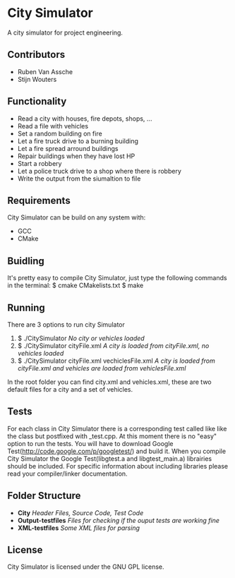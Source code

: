 # City Simulator

A city simulator for project engineering.

## Contributors
- Ruben Van Assche
- Stijn Wouters

## Functionality
- Read a city with houses, fire depots, shops, ...
- Read a file with vehicles
- Set a random building on fire
- Let a fire truck drive to a burning building
- Let a fire spread arround buildings
- Repair buildings when they have lost HP
- Start a robbery
- Let a police truck drive to a shop where there is robbery
- Write the output from the siumaltion to file

## Requirements
City Simulator can be build on any system with:
- GCC
- CMake

## Buidling
It's pretty easy to compile City Simulator, just type the following commands in the terminal:
	$ cmake CMakelists.txt
	$ make

## Running
There are 3 options to run city Simulator
1. $ ./CitySimulator *No city or vehicles loaded*
2. $ ./CitySimulator cityFile.xml *A city is loaded from cityFile.xml, no vehicles loaded*
3. $ ./CitySimulator cityFile.xml vechiclesFile.xml *A city is loaded from cityFile.xml and vehicles are loaded from vehiclesFile.xml*

In the root folder you can find city.xml and vehicles.xml, these are two default files for a city and a set of vehicles.


## Tests
For each class in City Simulator there is a corresponding test called like like the class but postfixed with _test.cpp. At this moment there is no "easy" option to run the tests. You will have to download Google Test(http://code.google.com/p/googletest/) and build it. When you compile City Simulator the Google Test(libgtest.a and libgtest_main.a) librairies should be included. For specific information about including libraries please read your compiler/linker documentation. 

## Folder Structure
- **City** *Header Files, Source Code, Test Code*
- **Output-testfiles** *Files for checking if the ouput tests are working fine*
- **XML-testfiles** *Some XML files for parsing*

## License
City Simulator is licensed under the GNU GPL license.